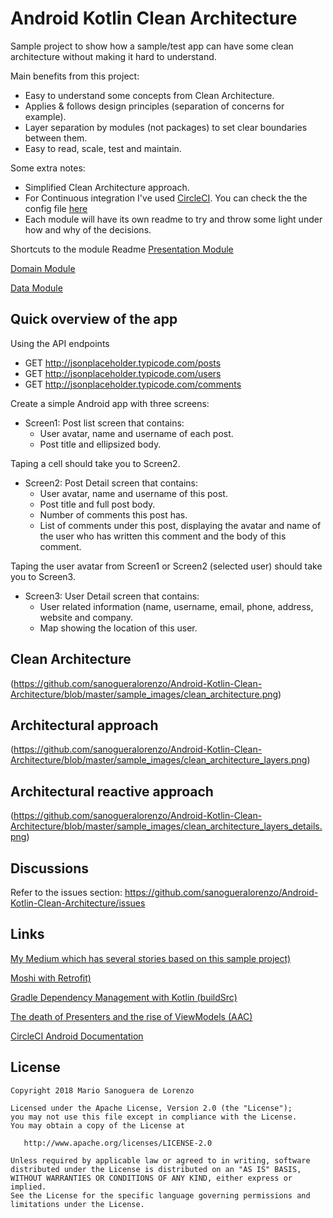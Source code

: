 Android Kotlin Clean Architecture
=

Sample project to show how a sample/test app can have some clean architecture without making it hard to understand.

Main benefits from this project:
- Easy to understand some concepts from Clean Architecture.
- Applies & follows design principles (separation of concerns for example).
- Layer separation by modules (not packages) to set clear boundaries between them.
- Easy to read, scale, test and maintain.

Some extra notes:
- Simplified Clean Architecture approach.
- For Continuous integration I've used [CircleCI](https://circleci.com/gh/sanogueralorenzo/Android-Kotlin-Clean-Architecture). You can check the the config file [here](https://github.com/sanogueralorenzo/Android-Kotlin-Clean-Architecture/blob/master/.circleci/config.yml)
- Each module will have its own readme to try and throw some light under how and why of the decisions.

Shortcuts to the module Readme
[Presentation Module](https://github.com/sanogueralorenzo/Android-Kotlin-Clean-Architecture/blob/master/presentation/README.md)

[Domain Module](https://github.com/sanogueralorenzo/Android-Kotlin-Clean-Architecture/blob/master/domain/README.md)

[Data Module](https://github.com/sanogueralorenzo/Android-Kotlin-Clean-Architecture/blob/master/data/README.md)

Quick overview of the app
-

Using the API endpoints
- GET http://jsonplaceholder.typicode.com/posts
- GET http://jsonplaceholder.typicode.com/users
- GET http://jsonplaceholder.typicode.com/comments

Create a simple Android app with three screens:
- Screen1: Post list screen that contains:
    - User avatar, name and username of each post.
    - Post title and ellipsized body.

Taping a cell should take you to Screen2.

- Screen2: Post Detail screen that contains:
    - User avatar, name and username of this post.
    - Post title and full post body.
    - Number of comments this post has.
    - List of comments under this post, displaying the avatar and name of the user who has written this comment and the body of this comment.

Taping the user avatar from Screen1 or Screen2 (selected user) should take you to Screen3.

- Screen3: User Detail screen that contains:
    - User related information (name, username, email, phone, address, website and company.
    - Map showing the location of this user.

Clean Architecture
-
(https://github.com/sanogueralorenzo/Android-Kotlin-Clean-Architecture/blob/master/sample_images/clean_architecture.png)

Architectural approach
-
(https://github.com/sanogueralorenzo/Android-Kotlin-Clean-Architecture/blob/master/sample_images/clean_architecture_layers.png)

Architectural reactive approach
-
(https://github.com/sanogueralorenzo/Android-Kotlin-Clean-Architecture/blob/master/sample_images/clean_architecture_layers_details.png)

Discussions
-

Refer to the issues section: https://github.com/sanogueralorenzo/Android-Kotlin-Clean-Architecture/issues

Links
-
[My Medium which has several stories based on this sample project)](https://medium.com/@sanogueralorenzo)

[Moshi with Retrofit)](https://proandroiddev.com/moshi-with-retrofit-in-kotlin-%EF%B8%8F-a69c2621708b)

[Gradle Dependency Management with Kotlin (buildSrc)](https://proandroiddev.com/gradle-dependency-management-with-kotlin-94eed4df9a28)

[The death of Presenters and the rise of ViewModels (AAC)](https://proandroiddev.com/the-death-of-presenters-and-the-rise-of-viewmodels-aac-f14d54b419a)

[CircleCI Android Documentation](https://circleci.com/docs/2.0/language-android/)

License
-

    Copyright 2018 Mario Sanoguera de Lorenzo

    Licensed under the Apache License, Version 2.0 (the "License");
    you may not use this file except in compliance with the License.
    You may obtain a copy of the License at

       http://www.apache.org/licenses/LICENSE-2.0

    Unless required by applicable law or agreed to in writing, software
    distributed under the License is distributed on an "AS IS" BASIS,
    WITHOUT WARRANTIES OR CONDITIONS OF ANY KIND, either express or implied.
    See the License for the specific language governing permissions and
    limitations under the License.
